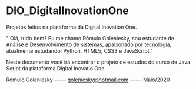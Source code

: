 # DIO_DigitalInovationOne
Projetos feitos na plataforma da Digital Inovation One.

" Olá, tudo bem? Eu me chamo Rômulo Goleniesky, sou estudante de Análise e Desenvolvimento de sistemas, apaixonado por tecnológia, atualmente estudando: Python, HTML5, CSS3 e JavaScript."

Neste documento você irá encontrar o projeto de estudos do curso de Java Script da plataforma Digital Inovatio One.

Rômulo Goleniesky   -----   goleniesky@hotmail.com -----  Maio/2020
